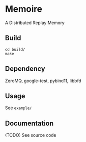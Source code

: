 # Memoire
A Distributed Replay Memory

## Build
```shell
cd build/
make
```

## Dependency
ZeroMQ, google-test, pybind11, libbfd

## Usage
See `example/`

## Documentation
(TODO) See source code

